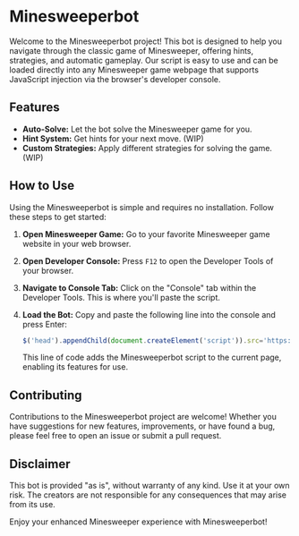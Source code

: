 # Minesweeperbot

Welcome to the Minesweeperbot project! This bot is designed to help you navigate through the classic game of Minesweeper, offering hints, strategies, and automatic gameplay. Our script is easy to use and can be loaded directly into any Minesweeper game webpage that supports JavaScript injection via the browser's developer console.

## Features

- **Auto-Solve:** Let the bot solve the Minesweeper game for you.
- **Hint System:** Get hints for your next move. (WIP)
- **Custom Strategies:** Apply different strategies for solving the game. (WIP)

## How to Use

Using the Minesweeperbot is simple and requires no installation. Follow these steps to get started:

1. **Open Minesweeper Game:** Go to your favorite Minesweeper game website in your web browser.

2. **Open Developer Console:** Press `F12` to open the Developer Tools of your browser. 

3. **Navigate to Console Tab:** Click on the "Console" tab within the Developer Tools. This is where you'll paste the script.

4. **Load the Bot:** Copy and paste the following line into the console and press Enter:

    ```javascript
    $('head').appendChild(document.createElement('script')).src='https://cdn.jsdelivr.net/gh/Tpanda03/Minesweeperbot@main/msbot.js';
    ```

    This line of code adds the Minesweeperbot script to the current page, enabling its features for use.


## Contributing

Contributions to the Minesweeperbot project are welcome! Whether you have suggestions for new features, improvements, or have found a bug, please feel free to open an issue or submit a pull request.


## Disclaimer

This bot is provided "as is", without warranty of any kind. Use it at your own risk. The creators are not responsible for any consequences that may arise from its use.

Enjoy your enhanced Minesweeper experience with Minesweeperbot!

